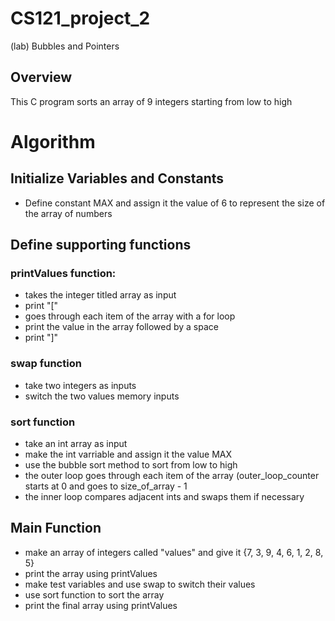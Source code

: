 # CS121_project_2
(lab) Bubbles and Pointers

## Overview
This C program sorts an array of 9 integers starting from low to high

# Algorithm
## Initialize Variables and Constants
- Define constant MAX and assign it the value of 6 to represent the size of the array of numbers
## Define supporting functions
### printValues function:
- takes the integer titled array as input
- print "["
- goes through each item of the array with a for loop
- print the value in the array followed by a space
- print "]"
### swap function
- take two integers as inputs
- switch the two values memory inputs
### sort function
- take an int array as input
- make the int varriable and assign it the value MAX
- use the bubble sort method to sort from low to high
-  the outer loop goes through each item of the array (outer_loop_counter starts at 0 and goes to  size_of_array - 1
-  the inner loop compares adjacent ints and swaps them if necessary
## Main Function
- make an array of integers called  "values" and give it {7, 3, 9, 4, 6, 1, 2, 8, 5}
- print the array using printValues
- make test variables and use swap to switch their values
- use sort function to sort the array
- print the final array using printValues
